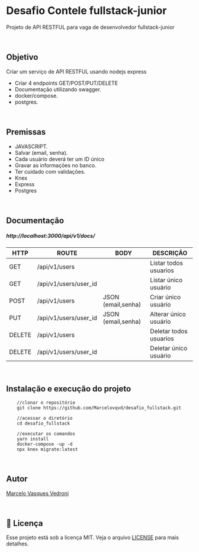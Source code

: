 </br>

  <h1>Desafio Contele fullstack-junior</h1>

<p>Projeto de API RESTFUL para vaga de desenvolvedor fullstack-junior</p>

</br>

 ## Objetivo

Criar um serviço de API RESTFUL usando nodejs express

- Criar 4 endpoints GET/POST/PUT/DELETE
- Documentação utilizando swagger.
- docker/compose.
- postgres.

</br>

## Premissas

- JAVASCRIPT.
- Salvar (email, senha).
- Cada usuário deverá ter um ID único
- Gravar as informações no banco.
- Ter cuidado com validações.
- Knex
- Express
- Postgres

</br>

## Documentação

##### http://localhost:3000/api/v1/docs/

| HTTP   | ROUTE                 | BODY               | DESCRIÇÃO              |
| ------ | --------------------- | ------------------ | ---------------------- |
| GET    | /api/v1/users         |                    | Listar todos usuarios  |
| GET    | /api/v1/users/user_id |                    | Listar único usuário   |
| POST   | /api/v1/users         | JSON (email,senha) | Criar único usuário    |
| PUT    | /api/v1/users/user_id | JSON (email,senha) | Alterar único usuário  |
| DELETE | /api/v1/users         |                    | Deletar todos usuarios |
| DELETE | /api/v1/users/user_id |                    | Deletar único usuário  |

</br>


## Instalação e execução do projeto

        //clonar o repositório
        git clone https://github.com/Marcelovqvd/desafio_fullstack.git
        
        //acessar o diretório
        cd desafio_fullstack
        
        //executar os comandos
        yarn install
        docker-compose -up -d
        npx knex migrate:latest
        
</br>

## Autor

[Marcelo Vasques Vedroni](https://github.com/Marcelovqvd)

</br>
        
## :memo: Licença

Esse projeto está sob a licença MIT. Veja o arquivo [LICENSE](LICENSE) para mais detalhes.

